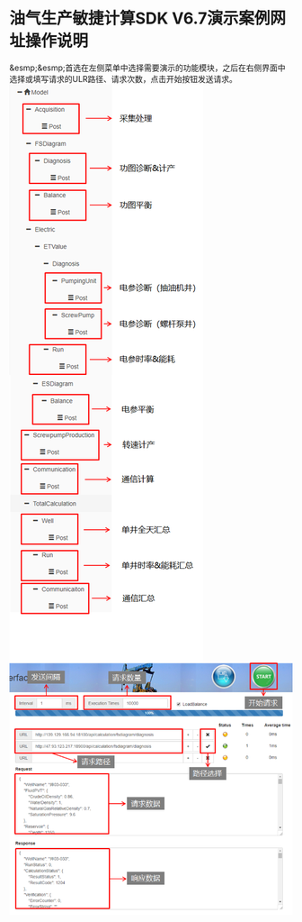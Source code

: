 # 油气生产敏捷计算SDK V6.7演示案例网址操作说明  
&esmp;&esmp;首选在左侧菜单中选择需要演示的功能模块，之后在右侧界面中选择或填写请求的ULR路径、请求次数，点击开始按钮发送请求。
![](https://github.com/AgileProduction/Information/blob/master/image/35.png?raw=true)  
![](https://github.com/AgileProduction/Information/blob/master/image/36.png?raw=true)
